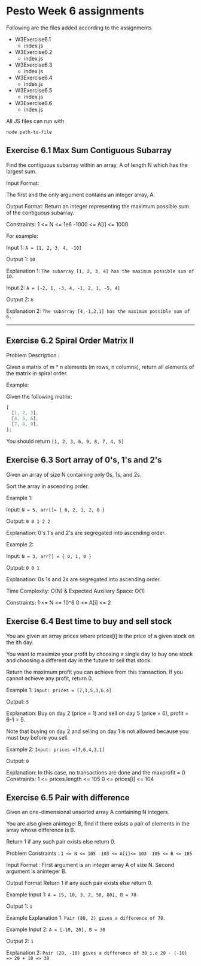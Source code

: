 # Pesto Week 6 assignments

Following are the files added according to the assignments

- W3Exercise6.1
  - index.js
- W3Exercise6.2
  - index.js
- W3Exercise6.3
  - index.js
- W3Exercise6.4
  - index.js
- W3Exercise6.5
  - index.js
- W3Exercise6.6
  - index.js

All JS files can run with

```
node path-to-file
```

## Exercise 6.1 Max Sum Contiguous Subarray

Find the contiguous subarray within an array, A of length N which has the largest sum.

Input Format:

The first and the only argument contains an integer array, A.

Output Format: Return an integer representing the maximum possible sum of the contiguous subarray.

Constraints: 1 <= N <= 1e6 -1000 <= A[i] <= 1000

For example:

Input 1: `A = [1, 2, 3, 4, -10]`

Output 1: `10`

Explanation 1: `The subarray [1, 2, 3, 4] has the maximum possible sum of 10.`

Input 2: `A = [-2, 1, -3, 4, -1, 2, 1, -5, 4]`

Output 2: `6`

Explanation 2: `The subarray [4,-1,2,1] has the maximum possible sum of 6.`

---

## Exercise 6.2 Spiral Order Matrix II

Problem Description :

Given a matrix of m \* n elements (m rows, n columns), return all elements of the matrix in spiral order.

Example:

Given the following matrix:

```javascript
[
  [1, 2, 3],
  [4, 5, 6],
  [7, 8, 9],
];
```

You should return `[1, 2, 3, 6, 9, 8, 7, 4, 5]`

## Exercise 6.3 Sort array of 0's, 1's and 2's

Given an array of size N containing only 0s, 1s, and 2s.

Sort the array in ascending order.

Example 1:

Input: `N = 5, arr[]= { 0, 2, 1, 2, 0 }`

Output: `0 0 1 2 2`

Explanation: 0's 1's and 2's are segregated into ascending order.

Example 2:

Input: `N = 3, arr[] = { 0, 1, 0 }`

Output: `0 0 1`

Explanation: 0s 1s and 2s are segregated into ascending order.

Time Complexity: O(N) & Expected Auxiliary Space: O(1)

Constraints: 1 <= N <= 10^6 0 <= A[i] <= 2

## Exercise 6.4 Best time to buy and sell stock

You are given an array prices where prices[i] is the price of a given stock on the ith day.

You want to maximize your profit by choosing a single day to buy one stock and choosing a different day in the future to sell that stock.

Return the maximum profit you can achieve from this transaction. If you cannot achieve any profit, return 0.

Example 1: `Input: prices = [7,1,5,3,6,4]`

Output: `5`

Explanation: Buy on day 2 (price = 1) and sell on day 5 (price = 6), profit = 6-1 = 5.

Note that buying on day 2 and selling on day 1 is not allowed because you must buy before you sell.

Example 2: `Input: prices =[7,6,4,3,1]`

Output: `0`

Explanation: In this case, no transactions are done and the maxprofit = 0 Constraints: 1 <= prices.length <= 105 0 <= prices[i] <= 104

## Exercise 6.5 Pair with difference

Given an one-dimensional unsorted array A containing N integers.

You are also given aninteger B, find if there exists a pair of elements in the array whose difference is B.

Return 1 if any such pair exists else return 0.

Problem Constraints : `1 <= N <= 105 -103 <= A[i]<= 103 -105 <= B <= 105`

Input Format : First argument is an integer array A of size N. Second argument is aninteger B.

Output Format Return 1 if any such pair exists else return 0.

Example Input 1: `A = [5, 10, 3, 2, 50, 80], B = 78`

Output 1: `1`

Example Explanation 1: `Pair (80, 2) gives a difference of 78.`

Example Input 2: `A = [-10, 20], B = 30`

Output 2: `1`

Explanation 2: `Pair (20, -10) gives a difference of 30 i.e 20 - (-10) => 20 + 10 => 30`
